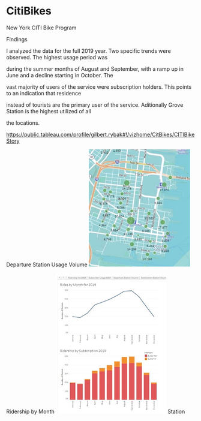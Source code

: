 # CitiBikes
New York CITI Bike Program


Findings

I analyzed the data for the full 2019 year.  Two specific trends were observed.  The highest usage period was 

during the summer months of August and September, with a ramp up in June and a decline starting in October.  The 

vast majority of users of the service were subscription holders. This points to an indication that residence 

instead of tourists are the primary user of the service. Aditionally Grove Station is the highest utilized of all 

the locations. 

https://public.tableau.com/profile/gilbert.rybak#!/vizhome/CitBikes/CITIBikeStory


Departure Station Usage Volume
![Alt text](https://github.com/grybk1/CitiBikes/blob/master/Capture2_75.JPG  "Station Utilization 2019") 

Ridership by Month
![Alt text](https://github.com/grybk1/CitiBikes/blob/master/Ridership_Small.jpg "Station Utilization 2019") Station
